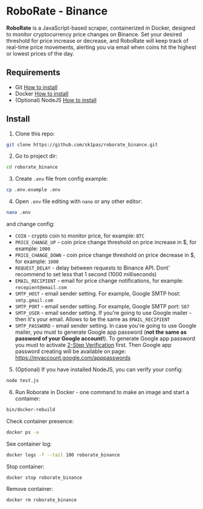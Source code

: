 # RoboRate - Binance

**RoboRate** is a JavaScript-based scraper, containerized in Docker, designed to monitor cryptocurrency price changes on Binance. Set your desired threshold for price increase or decrease, and RoboRate will keep track of real-time price movements, alerting you via email when coins hit the highest or lowest prices of the day.

## Requirements 
- Git [How to install](https://git-scm.com/book/en/v2/Getting-Started-Installing-Git)
- Docker [How to install](https://docs.docker.com/engine/install/)
- (Optional) NodeJS [How to install](https://nodejs.org/en/learn/getting-started/how-to-install-nodejs)

## Install
1. Clone this repo:
```bash
git clone https://github.com/sk1pas/roborate_binance.git
```
2. Go to project dir:
```bash
cd roborate_binance
```
3. Create `.env` file from config example:
```bash
cp .env.example .env
```
4. Open `.env` file editing with `nano` or any other editor:
```bash
nano .env
```
and change config:
- `COIN` - crypto coin to monitor price, for example: `BTC`
- `PRICE_CHANGE_UP` - coin price change threshold on price increase in $, for example: `1000`
- `PRICE_CHANGE_DOWN` - coin price change threshold on price decrease in $, for example: `1000`
- `REQUEST_DELAY` - delay between requests to Binance API. Dont' recommend to set less that 1 second (1000 milliseconds)
- `EMAIL_RECIPIENT` - email for price change notifications, for example: `recepient@email.com`
- `SMTP_HOST` - email sender setting. For example, Google SMTP host: `smtp.gmail.com`
- `SMTP_PORT` - email sender setting. For example, Google SMTP port: `587`
- `SMTP_USER` - email sender setting. If you're going to use Google mailer - then it's your email. Allows to be the same as `EMAIL_RECIPIENT`
- `SMTP_PASSWORD` - email sender setting. In case you're going to use Google mailer, you must to generate Google app password (**not the same as password of your Google account!**). To generate Google app password you must to activate [2-Step Verification](https://support.google.com/accounts/answer/185839?hl=en&co=GENIE.Platform%3DDesktop) first. Then Google app password creating will be available on page: https://myaccount.google.com/apppasswords

5. (Optional) If you have installed NodeJS, you can verify your config:
```bash
node test.js
```
6. Run Roborate in Docker - one command to make an image and start a container:
```bash
bin/docker-rebuild
```
Check container presence:
```bash
docker ps -a
```
See container log:
```bash
docker logs -f --tail 100 roborate_binance
```
Stop container:
```bash
docker stop roborate_binance
```
Remove container:
```bash
docker rm roborate_binance
```